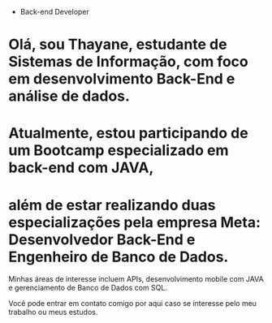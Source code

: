 - Back-end Developer 
  
# Olá, sou Thayane, estudante de Sistemas de Informação, com foco em desenvolvimento Back-End e análise de dados. 
# Atualmente, estou participando de um Bootcamp especializado em back-end com JAVA,
# além de estar realizando duas especializações pela empresa Meta: Desenvolvedor Back-End e Engenheiro de Banco de Dados.

Minhas áreas de interesse incluem APIs, desenvolvimento mobile com JAVA e gerenciamento de Banco de Dados com SQL.

Você pode entrar em contato comigo por aqui caso se interesse pelo meu trabalho ou meus estudos.

<!---
thayanezz/thayanezz is a ✨ special ✨ repository because its `README.md` (this file) appears on your GitHub profile.
You can click the Preview link to take a look at your changes.
--->
